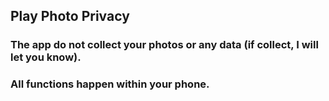 ## Play Photo Privacy

### The app do not collect your photos or any data (if collect, I will let you know).

### All functions happen within your phone.
